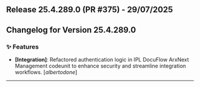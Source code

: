 ## Release 25.4.289.0 (PR #375) - 29/07/2025
## Changelog for Version 25.4.289.0

### ✨ Features
- **[Integration]**: Refactored authentication logic in IPL DocuFlow ArxNext Management codeunit to enhance security and streamline integration workflows. [*albertodone*]

---

